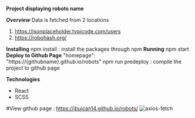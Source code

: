 **Project displaying robots name**

**_Overview_**
Data is fetched from 2 locations

1. https://jsonplaceholder.typicode.com/users
2. https://robohash.org/

**Installing**
npm install : install the packages through npm
**Running**
npm start
**Deploy to Github Page**
"homepage": "https://{githubname}.github.io/robots"
npm run predeploy : compile the project to github page

**Technologies**

- React
- SCSS

#View github page : https://jbuican14.github.io/robots/
![axios-fetch](https://user-images.githubusercontent.com/15041008/110803642-4ed17100-8277-11eb-9aa3-0b3759396919.png)
